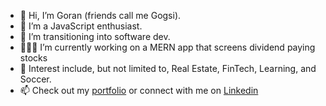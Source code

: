 - 👋 Hi, I’m Goran (friends call me Gogsi).
- 🌱 I’m a JavaScript enthusiast.
- 👀 I’m transitioning into software dev.
- 👨🏻‍💻 I’m currently working on a MERN app that screens dividend paying stocks
- 💞️ Interest include, but not limited to, Real Estate, FinTech, Learning, and Soccer.
- 📫 Check out my [portfolio] or connect with me on [Linkedin] 

<!---
Gogsii/Gogsii is a ✨ special ✨ repository because its `README.md` (this file) appears on your GitHub profile.
You can click the Preview link to take a look at your changes.
--->

[portfolio]: https://dragutinov.com/
[twitter]: https://twitter.com/gogsii
[linkedin]: https://www.linkedin.com/in/dragutinovic/
